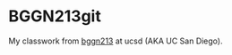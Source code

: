 # BGGN213git
My classwork from [bggn213](https://bioboot.github.io/bggn213_F24/) at ucsd (AKA UC San Diego).
